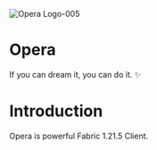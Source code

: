 ![Opera Logo-005](https://github.com/user-attachments/assets/fd7c1d52-9e8c-4246-9555-2c655c28a915)

# Opera
If you can dream it, you can do it. ✨️

# Introduction
Opera is powerful Fabric 1.21.5 Client.
